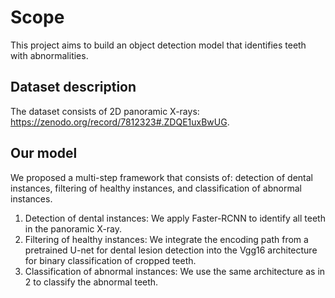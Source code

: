 # Scope

This project aims to build an object detection model that identifies teeth with abnormalities.

## Dataset description

The dataset consists of 2D panoramic X-rays: https://zenodo.org/record/7812323#.ZDQE1uxBwUG.

## Our model

We proposed a multi-step framework that consists of: detection
of dental instances, filtering of healthy instances, and classification of abnormal
instances.

1. Detection of dental instances: We apply Faster-RCNN to identify all teeth in the panoramic X-ray.
2. Filtering of healthy instances: We integrate the encoding path from a pretrained U-net for dental lesion detection
   into the Vgg16 architecture for binary classification of cropped teeth.
3. Classification of abnormal instances: We use the same architecture as in 2 to classify the abnormal teeth.